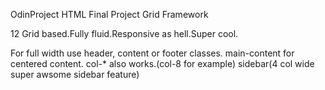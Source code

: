 OdinProject HTML Final Project
Grid Framework

12 Grid based.Fully fluid.Responsive as hell.Super cool.

For full width use header, content or footer classes.
main-content for centered content.
col-* also works.(col-8 for example)
sidebar(4 col wide super awsome sidebar feature)
